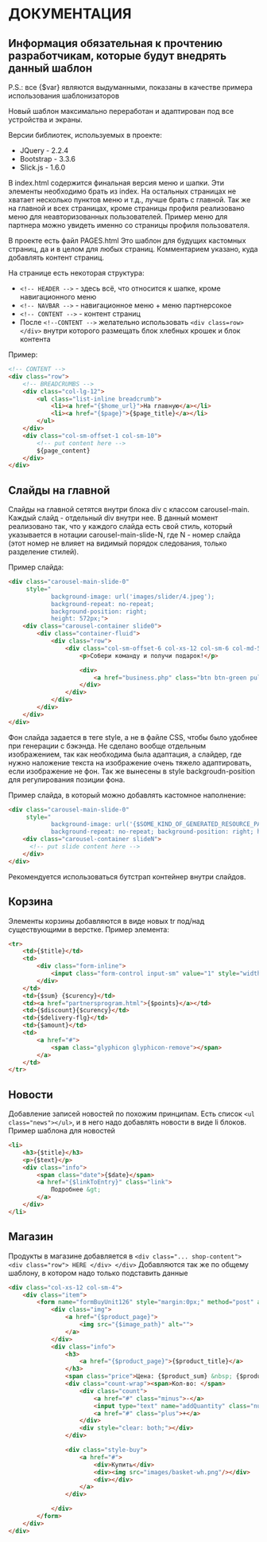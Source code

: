 # ДОКУМЕНТАЦИЯ
## Информация обязательная к прочтению разработчикам, которые будут внедрять данный шаблон

P.S.: все {$var} являются выдуманными, показаны в качестве примера использования шаблонизаторов

Новый шаблон максимально переработан и адаптирован под все устройства и экраны.

Версии библиотек, используемых в проекте:
* JQuery - 2.2.4
* Bootstrap - 3.3.6
* Slick.js - 1.6.0

В index.html содержится финальная версия меню и шапки. Эти элементы необходимо брать из index. На остальных страницах не хватает несколько пунктов меню и т.д., лучше брать с главной.
Так же на главной и всех страницах, кроме страницы профиля реализовано меню для неавторизованных пользователей. Пример меню для партнера можно увидеть именно со страницы профиля пользователя. 

В проекте есть файл PAGES.html Это шаблон для будущих кастомных страниц, да и в целом для любых страниц. Комментарием указано, куда добавлять контент страниц.

На странице есть некоторая структура: 

* `<!-- HEADER -->` - здесь всё, что относится к шапке, кроме навигационного меню
* `<!-- NAVBAR -->` - навигационное меню + меню партнерсокое
* `<!-- CONTENT -->` - контент страниц
* После `<!--CONTENT -->` желательно использовать `<div class=row> </div>` внутри которого размещать блок хлебных крошек и блок контента

Пример:
```html
<!-- CONTENT -->
<div class="row">
    <!-- BREADCRUMBS -->
    <div class="col-lg-12">
        <ul class="list-inline breadcrumb">
            <li><a href="{$home_url}">На главную</a></li>
            <li><a href="{$page}">{$page_title}</a></li>
        </ul>
    </div>
    <div class="col-sm-offset-1 col-sm-10">
        <!-- put content here -->
        ${page_content}
    </div>
</div>
```

## Слайды на главной
Слайды на главной сетятся внутри блока  div с классом carousel-main. Каждый слайд - отдельный div внутри нее. В данный момент реализовано так, что у каждого слайда есть свой стиль, который указывается в нотации carousel-main-slide-N, где N - номер слайда (этот номер не влияет на видимый порядок следования, только разделение стилей).

Пример слайда:
```html
<div class="carousel-main-slide-0" 
     style="
            background-image: url('images/slider/4.jpeg'); 
            background-repeat: no-repeat; 
            background-position: right; 
            height: 572px;">
    <div class="carousel-container slide0">
        <div class="container-fluid">
            <div class="row">
                <div class="col-sm-offset-6 col-xs-12 col-sm-6 col-md-5">
                    <p>Собери команду и получи подарок!</p>

                    <div>
                        <a href="business.php" class="btn btn-green pull-left">ПОДРОБНЕЕ</a>
                    </div>
                </div>
            </div>
        </div>
    </div>
</div>
```
Фон слайда задается в теге style, а не в файле CSS, чтобы было удобнее при генерации с бэкэнда. Не сделано вообще отдельным изображением, так как необходима была адаптация, а слайдер, где нужно наложение текста на изображение очень тяжело адаптировать, если изображение не фон. Так же вынесены в style backgroudn-position для регулирования позиции фона. 

Пример слайда, в который можно добавлять кастомное наполнение: 
```html
<div class="carousel-main-slide-0" 
     style="
            background-image: url('{$SOME_KIND_OF_GENERATED_RESOURCE_PATH}');
            background-repeat: no-repeat; background-position: right; height: 572px;">
    <div class="carousel-container slideN">
      <!-- put slide content here -->
    </div>
</div>
```
Рекомендуется использоваться бутстрап контейнер внутри слайдов.

## Корзина
Элементы корзины добавляются в виде новых tr под/над существующими в верстке.
Пример элемента: 
```html
<tr>
    <td>{$title}</td>
    <td>
        <div class="form-inline">
            <input class="form-control input-sm" value="1" style="width: 40px;"/>
        </div>
    </td>
    <td>{$sum} {$curency}</td>
    <td><a href="partnersprogram.html">{$points}</a></td>
    <td>{$discount}{$curency}</td>
    <td>{$delivery-flg}</td>
    <td>{$amount}</td>
    <td>
        <a href="#">
            <span class="glyphicon glyphicon-remove"></span>
        </a>
    </td>
</tr>
```

## Новости
Добавление записей новостей по похожим принципам. Есть список `<ul class="news"></ul>`, и в него надо добавлять новости в виде li блоков.
Пример шаблона для новостей
```html
<li>
    <h3>{$title}</h3>
    <p>{$text}</p>
    <div class="info">
        <span class="date">{$date}</span>
        <a href="{$linkToEntry}" class="link">
            Подробнее &gt;
        </a>
    </div>
</li>
```

## Магазин

Продукты в магазине добавляется в `<div class="... shop-content"> <div class="row"> HERE </div> </div>`
Добавляются так же по общему шаблону, в котором надо только подставить данные
```html
<div class="col-xs-12 col-sm-4">
    <div class="item">
        <form name="formBuyUnit126" style="margin:0px;" method="post" action="shoppingcart.php">
            <div class="img">
                <a href="{$product_page}">
                    <img src="{$image_path}" alt="">
                </a>
            </div>
            <div class="info">
                <h3>
                    <a href="{$product_page}">{$product_title}</a>
                </h3>
                <span class="price">Цена: {$product_sum} &nbsp; {$product_curency}</span>
                <div class="count-wrap"><span>Кол-во: </span>
                    <div class="count">
                        <a href="#" class="minus">-</a>
                        <input type="text" name="addQuantity" class="num" data-count="1" value="1">
                        <a href="#" class="plus">+</a>
                    </div>
                    <div style="clear: both;"></div>
                </div>

                <div class="style-buy">
                    <a href="#">
                        <div>Купить</div>
                        <div><img src="images/basket-wh.png"/></div>
                        <div></div>
                    </a>
                </div>

            </div>
        </form>
    </div>
</div>
```
